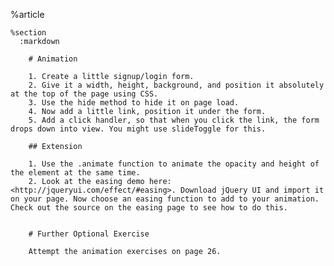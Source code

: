 %article
  
    %section
      :markdown
  
        # Animation
  
        1. Create a little signup/login form.
        2. Give it a width, height, background, and position it absolutely at the top of the page using CSS.
        3. Use the hide method to hide it on page load.
        4. Now add a little link, position it under the form.
        5. Add a click handler, so that when you click the link, the form drops down into view. You might use slideToggle for this.
  
        ## Extension
  
        1. Use the .animate function to animate the opacity and height of the element at the same time.
        2. Look at the easing demo here: <http://jqueryui.com/effect/#easing>. Download jQuery UI and import it on your page. Now choose an easing function to add to your animation. Check out the source on the easing page to see how to do this.
  
  
        # Further Optional Exercise
  
        Attempt the animation exercises on page 26.
  